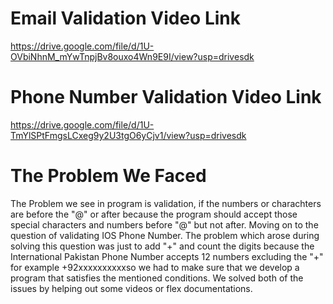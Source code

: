 # Email Validation Video Link #
https://drive.google.com/file/d/1U-OVbiNhnM_mYwTnpjBv8ouxo4Wn9E9I/view?usp=drivesdk

# Phone Number Validation Video Link #
https://drive.google.com/file/d/1U-TmYlSPtFmgsLCxeg9y2U3tgO6yCjv1/view?usp=drivesdk

# The Problem We Faced #
The Problem we see in program is validation, if the numbers or charachters are before the "@" or after because the program should accept those special characters and numbers before "@" but not after.
Moving on to the question of validating IOS Phone Number. The problem which arose during solving this question was just to add "+" and count the digits because the International Pakistan Phone Number accepts 12 numbers excluding the "+" for example +92xxxxxxxxxxso we had to make sure that we develop a program that satisfies the mentioned conditions.
We solved both of the issues by helping out some videos or flex documentations.
